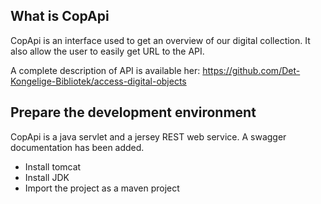 
## What is CopApi

CopApi is an interface used to get an overview of our digital collection. It also allow the user to easily get URL to the API.

A complete description of API is available her: https://github.com/Det-Kongelige-Bibliotek/access-digital-objects


## Prepare the development environment

CopApi is a java servlet and a jersey REST web service.
A swagger documentation has been added.

  * Install tomcat
  * Install JDK
  * Import the project as a maven project
  
  